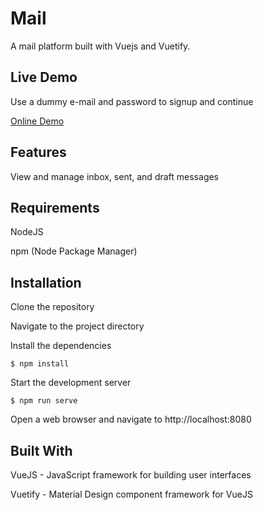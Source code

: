 # Mail
A mail platform built with Vuejs and Vuetify.

## Live Demo
Use a dummy e-mail and password to signup and continue

<p>
    <a href="https://voidrlm.github.io/Mail-VueJS/#/" target="_blank">Online Demo</a>
</p>

## Features

View and manage inbox, sent, and draft messages

## Requirements

NodeJS

npm (Node Package Manager)

## Installation

Clone the repository

Navigate to the project directory


Install the dependencies

``
$ npm install
``

Start the development server

``
$ npm run serve
``

Open a web browser and navigate to http://localhost:8080

## Built With

VueJS - JavaScript framework for building user interfaces

Vuetify - Material Design component framework for VueJS
